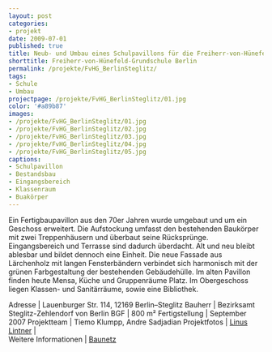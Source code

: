 ```yaml
---
layout: post
categories:
- projekt
date: 2009-07-01
published: true
title: Neub- und Umbau eines Schulpavillons für die Freiherr-von-Hünefeld-Grundschule in Berlin-Steglitz-Zehlendorf
shorttitle: Freiherr-von-Hünefeld-Grundschule Berlin
permalink: /projekte/FvHG_BerlinSteglitz/
tags: 
- Schule 
- Umbau
projectpage: /projekte/FvHG_BerlinSteglitz/01.jpg
color: '#a89b87'
images:
- /projekte/FvHG_BerlinSteglitz/01.jpg
- /projekte/FvHG_BerlinSteglitz/02.jpg
- /projekte/FvHG_BerlinSteglitz/03.jpg
- /projekte/FvHG_BerlinSteglitz/04.jpg
- /projekte/FvHG_BerlinSteglitz/05.jpg
captions:
- Schulpavillon
- Bestandsbau
- Eingangsbereich
- Klassenraum
- Buakörper
---
```

Ein Fertigbaupavillon aus den 70er Jahren wurde umgebaut und um ein Geschoss erweitert. Die Aufstockung umfasst den bestehenden Baukörper mit zwei Treppenhäusern und überbaut seine Rücksprünge. Eingangsbereich und Terrasse sind dadurch überdacht. Alt und neu bleibt ablesbar und bildet dennoch eine Einheit. Die neue Fassade aus Lärchenholz mit langen Fensterbändern verbindet sich harmonisch mit der grünen Farbgestaltung der bestehenden Gebäudehülle. Im alten Pavillon finden heute Mensa, Küche und Gruppenräume Platz. Im Obergeschoss liegen Klassen- und Sanitärräume, sowie eine Bibliothek.

Adresse			|	Lauenburger Str. 114, 12169 Berlin–Steglitz
Bauherr			|	Bezirksamt Steglitz-Zehlendorf von Berlin
BGF				|	800 m²
Fertigstellung	|	September 2007
Projektteam	    |	Tiemo Klumpp, Andre Sadjadian
Projektfotos	|	[Linus Lintner](http://linus-lintner.de)
                        |    
Weitere Informationen   |   [Baunetz](http://www.baunetz.de/meldungen/Meldungen-Grundschulumbau_in_Berlin_fertig_gestellt_28816.html)
